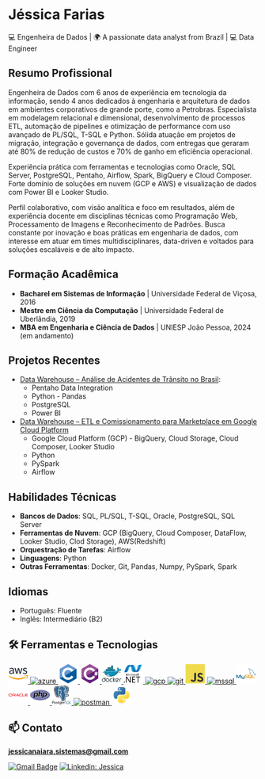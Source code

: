 <h1> Jéssica Farias</h1>

 <p>💻 Engenheira de Dados | 🌍 A passionate data analyst from Brazil | 💻 Data Engineer </p>

## Resumo Profissional

Engenheira de Dados com 6 anos de experiência em tecnologia da informação, sendo 4 anos dedicados à engenharia e arquitetura de dados em ambientes corporativos de grande porte, como a 
Petrobras. Especialista em modelagem relacional e dimensional, desenvolvimento de processos ETL, automação de pipelines e otimização de performance com uso avançado de PL/SQL, T-SQL e Python. 
Sólida atuação em projetos de migração, integração e governança de dados, com entregas que geraram até 80% de redução de custos e 70% de ganho em eficiência operacional. 

Experiência prática com ferramentas e tecnologias como Oracle, SQL Server, PostgreSQL, Pentaho, Airflow, Spark, BigQuery e Cloud Composer. Forte domínio de soluções em nuvem (GCP e AWS) e visualização de dados com Power BI e Looker Studio. 

Perfil colaborativo, com visão analítica e foco em resultados, além de experiência docente em disciplinas técnicas como Programação Web, Processamento de Imagens e Reconhecimento de Padrões. Busca constante por inovação e boas práticas em engenharia de dados, com interesse em atuar em times multidisciplinares, data-driven e voltados para soluções escaláveis e de alto impacto.

## Formação Acadêmica

- **Bacharel em Sistemas de Informação** | Universidade Federal de Viçosa, 2016
- **Mestre em Ciência da Computação** | Universidade Federal de Uberlândia, 2019
- **MBA em Engenharia e Ciência de Dados** | UNIESP João Pessoa, 2024 (em andamento)

## Projetos Recentes
-  [Data Warehouse – Análise de Acidentes de Trânsito no Brasil](https://github.com/jessdivaloper/analise_dados_UNIESP_MBA):
   - Pentaho Data Integration
   - Python - Pandas
   - PostgreSQL
   - Power BI
-  [Data Warehouse – ETL e Comissionamento para Marketplace em Google Cloud Platform](https://github.com/jessdivaloper/analise_dados_UNIESP_MBA)
   - Google Cloud Platform (GCP) - BigQuery, Cloud Storage, Cloud Composer, Looker Studio
   - Python
   - PySpark
   - Airflow


## Habilidades Técnicas

- **Bancos de Dados**: SQL, PL/SQL, T-SQL, Oracle, PostgreSQL, SQL Server
- **Ferramentas de Nuvem**: GCP (BigQuery, Cloud Composer, DataFlow, Looker Studio, Clod Storage), AWS(Redshift)
- **Orquestração de Tarefas**: Airflow
- **Linguagens**: Python
- **Outras Ferramentas**: Docker, Git, Pandas, Numpy, PySpark, Spark

## Idiomas

- Português: Fluente
- Inglês: Intermediário (B2)

## 🛠️ Ferramentas e Tecnologias
<p align="left"> 
<a href="https://aws.amazon.com" target="_blank" rel="noreferrer"> <img src="https://raw.githubusercontent.com/devicons/devicon/master/icons/amazonwebservices/amazonwebservices-original-wordmark.svg" alt="aws" width="40" height="40"/> </a> 
<a href="https://azure.microsoft.com/en-in/" target="_blank" rel="noreferrer"> <img src="https://www.vectorlogo.zone/logos/microsoft_azure/microsoft_azure-icon.svg" alt="azure" width="40" height="40"/> </a> 
<a href="https://www.cprogramming.com/" target="_blank" rel="noreferrer"> <img src="https://raw.githubusercontent.com/devicons/devicon/master/icons/c/c-original.svg" alt="c" width="40" height="40"/> </a> 
<a href="https://www.w3schools.com/cs/" target="_blank" rel="noreferrer"> <img src="https://raw.githubusercontent.com/devicons/devicon/master/icons/csharp/csharp-original.svg" alt="csharp" width="40" height="40"/> </a> 
<a href="https://www.docker.com/" target="_blank" rel="noreferrer"> <img src="https://raw.githubusercontent.com/devicons/devicon/master/icons/docker/docker-original-wordmark.svg" alt="docker" width="40" height="40"/> </a> 
<a href="https://dotnet.microsoft.com/" target="_blank" rel="noreferrer"> <img src="https://raw.githubusercontent.com/devicons/devicon/master/icons/dot-net/dot-net-original-wordmark.svg" alt="dotnet" width="40" height="40"/> </a> 
<a href="https://cloud.google.com" target="_blank" rel="noreferrer"> <img src="https://www.vectorlogo.zone/logos/google_cloud/google_cloud-icon.svg" alt="gcp" width="40" height="40"/> </a> 
<a href="https://git-scm.com/" target="_blank" rel="noreferrer"> <img src="https://www.vectorlogo.zone/logos/git-scm/git-scm-icon.svg" alt="git" width="40" height="40"/> </a> 
<a href="https://developer.mozilla.org/en-US/docs/Web/JavaScript" target="_blank" rel="noreferrer"> <img src="https://raw.githubusercontent.com/devicons/devicon/master/icons/javascript/javascript-original.svg" alt="javascript" width="40" height="40"/> </a> 
<a href="https://www.microsoft.com/en-us/sql-server" target="_blank" rel="noreferrer"> <img src="https://www.svgrepo.com/show/303229/microsoft-sql-server-logo.svg" alt="mssql" width="40" height="40"/> </a> 
<a href="https://www.mysql.com/" target="_blank" rel="noreferrer"> <img src="https://raw.githubusercontent.com/devicons/devicon/master/icons/mysql/mysql-original-wordmark.svg" alt="mysql" width="40" height="40"/> </a> 
<a href="https://www.oracle.com/" target="_blank" rel="noreferrer"> <img src="https://raw.githubusercontent.com/devicons/devicon/master/icons/oracle/oracle-original.svg" alt="oracle" width="40" height="40"/> </a> 
<a href="https://www.php.net" target="_blank" rel="noreferrer"> <img src="https://raw.githubusercontent.com/devicons/devicon/master/icons/php/php-original.svg" alt="php" width="40" height="40"/> </a> 
<a href="https://www.postgresql.org" target="_blank" rel="noreferrer"> <img src="https://raw.githubusercontent.com/devicons/devicon/master/icons/postgresql/postgresql-original-wordmark.svg" alt="postgresql" width="40" height="40"/> </a> 
<a href="https://postman.com" target="_blank" rel="noreferrer"> <img src="https://www.vectorlogo.zone/logos/getpostman/getpostman-icon.svg" alt="postman" width="40" height="40"/> </a> 
<a href="https://www.python.org" target="_blank" rel="noreferrer"> <img src="https://raw.githubusercontent.com/devicons/devicon/master/icons/python/python-original.svg" alt="python" width="40" height="40"/> </a> </p>

## 📫 Contato
**jessicanaiara.sistemas@gmail.com**

[![Gmail Badge](https://img.shields.io/badge/-jessicanaiara.sistemas@gmail.com-FF0000?style=flat-square&logo=Gmail&logoColor=white&link=mailto:jessicanaiara.sistemas@gmail.com)](mailto:{jessicanaiara.sistemas@gmail.com})
[![Linkedin: Jessica](https://img.shields.io/badge/-jessdivaloper-blue?style=flat-square&logo=Linkedin&logoColor=white&link=https://www.linkedin.com/in/jessica-naiara-farias/)](https://www.linkedin.com/in/jessica-naiara-farias/)
<br><br>
